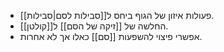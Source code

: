- פעולות איזון של הגוף ביחס ל[[סבילות לסם|סבילות]].
- החלשה של [[זיקה של הסם]] ל[[קולטן]].
- אפשרי פיצוי להשפעות [[סם]] כאלו אך לא אחרות.